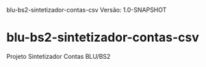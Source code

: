 blu-bs2-sintetizador-contas-csv
Versão: 1.0-SNAPSHOT

# blu-bs2-sintetizador-contas-csv
Projeto Sintetizador Contas BLU/BS2
